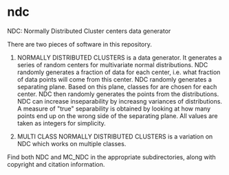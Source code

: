 # ndc
NDC: Normally Distributed Cluster centers data generator

There are two pieces of software in this repository.

1. NORMALLY DISTRIBUTED CLUSTERS is a data generator. It generates a series of
   random centers for multivariate normal distributions. NDC randomly generates
   a fraction of data for each center, i.e. what fraction of data points will
   come from this center. NDC randomly generates a separating plane. Based on
   this plane, classes for are chosen for each center. NDC then randomly
   generates the points from the distributions. NDC can increase inseparability
   by increasng variances of distributions. A measure of "true" separability is
   obtained by looking at how many points end up on the wrong side of the
   separating plane. All values are taken as integers for simplicity.

2. MULTI CLASS NORMALLY DISTRIBUTED CLUSTERS is a variation on NDC which works
   on multiple classes.

Find both NDC and MC_NDC in the appropriate subdirectories, along with copyright and citation information.
